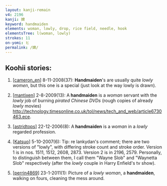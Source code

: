 ```yaml
---
layout: kanji-remain
v4: 2196
kanji: 婢
keyword: handmaiden
elements: woman, lowly, drop, rice field, needle, hook
elementsTree: l(woman, lowly)
strokes: 11
on-yomi: ヒ
permalink: /婢/
---
```


## Koohii stories: 

1) [<a href="http://kanji.koohii.com/profile/cameron_en">cameron_en</a>] 8-11-2008(37): <strong>Handmaiden</strong>&#039;s are usually quite <em>lowly women</em>, but this one is a special (just look at the way lowly is drawn).

2) [<a href="http://kanji.koohii.com/profile/mantixen">mantixen</a>] 2-8-2009(13): A<strong> handmaiden</strong> is a <em>woman</em> servant with the <em>lowly</em> job of burning <em>pirated Chinese DVDs</em> (rough copies of already <em>lowly</em> movies) <a href="http://technology.timesonline.co.uk/tol/news/tech_and_web/article6730463.ece">http://technology.timesonline.co.uk/tol/news/tech_and_web/article6730463.ece</a>.

3) [<a href="http://kanji.koohii.com/profile/astridtops">astridtops</a>] 22-12-2006(8): A<strong> handmaiden</strong> is a <em>woman</em> in a <em>lowly</em> regarded profession.

4) [<a href="http://kanji.koohii.com/profile/Katsuo">Katsuo</a>] 5-10-2007(6): Tip: re lankydan&#039;s comment; there are two versions of &quot;lowly&quot;, with differing stroke count and stroke order. Version 1 is in nos. 1511, 1512, 2608, 2873. Version 2 is in 2196, 2579. Personally, to distinguish between them, I call them &quot;Wayne Slob&quot; and &quot;Waynetta Slob&quot; respectively (after the <em>lowly</em> couple in Harry Enfield&#039;s tv show).

5) [<a href="http://kanji.koohii.com/profile/perrin4869">perrin4869</a>] 23-1-2011(1): Picture of a <em>lowly</em> <em>woman</em>, a <strong>handmaiden</strong>, walking on fours, cleaning the mess around.


